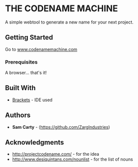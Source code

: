 # THE CODENAME MACHINE

A simple webtool to generate a new name for your next project.

## Getting Started

Go to www.codenamemachine.com

### Prerequisites

A browser... that's it!

## Built With

* [Brackets](http://brackets.io/) - IDE used

## Authors

* **Sam Carty** - (https://github.com/ZargIndustries)

## Acknowledgments

* http://projectcodename.com/ - for the idea
* http://www.desiquintans.com/nounlist - for the list of nouns
